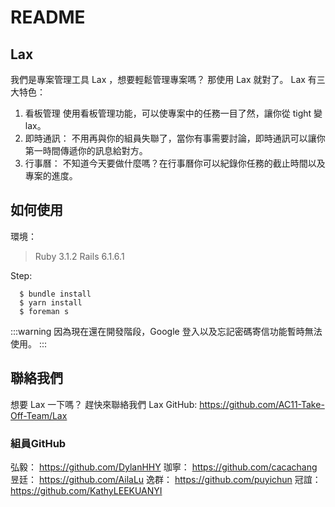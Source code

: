 # README

## Lax
我們是專案管理工具 Lax ，想要輕鬆管理專案嗎？
那使用 Lax 就對了。
Lax 有三大特色：
1. 看板管理
  使用看板管理功能，可以使專案中的任務一目了然，讓你從 tight 變 lax。
2. 即時通訊：
  不用再與你的組員失聯了，當你有事需要討論，即時通訊可以讓你第一時間傳遞你的訊息給對方。
3. 行事曆：
  不知道今天要做什麼嗎？在行事曆你可以紀錄你任務的截止時間以及專案的進度。

## 如何使用
環境：
>Ruby 3.1.2
>Rails 6.1.6.1

Step:
```shell!
  $ bundle install
  $ yarn install
  $ foreman s
``` 
:::warning
因為現在還在開發階段，Google 登入以及忘記密碼寄信功能暫時無法使用。
:::
## 聯絡我們
想要 Lax 一下嗎？
趕快來聯絡我們
Lax GitHub: https://github.com/AC11-Take-Off-Team/Lax

### 組員GitHub
弘毅： https://github.com/DylanHHY
珈寧： https://github.com/cacachang
昱廷： https://github.com/AilaLu
逸群： https://github.com/puyichun
冠誼： https://github.com/KathyLEEKUANYI